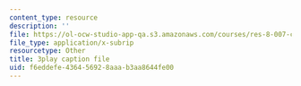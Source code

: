 ```yaml
---
content_type: resource
description: ''
file: https://ol-ocw-studio-app-qa.s3.amazonaws.com/courses/res-8-007-cosmic-origin-of-the-chemical-elements-fall-2019/f6eddefe436456928aaab3aa8644fe00_lB0PosKEFYc.vtt
file_type: application/x-subrip
resourcetype: Other
title: 3play caption file
uid: f6eddefe-4364-5692-8aaa-b3aa8644fe00
---
```

